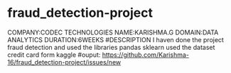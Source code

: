 # fraud_detection-project
COMPANY:CODEC TECHNOLOGIES
NAME:KARISHMA.G
DOMAIN:DATA ANALYTICS
DURATION:6WEEKS
#DESCRIPTION
      I haven done the project fraud detection
      and used the libraries pandas sklearn 
      used the dataset credit card form kaggle
#ouput:
https://github.com/Karishma-16/fraud_detection-project/issues/new
